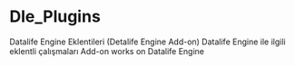 # Dle_Plugins
Datalife Engine Eklentileri (Detalife Engine Add-on) 
Datalife Engine ile ilgili eklentli çalışmaları 
Add-on works on Datalife Engine 
